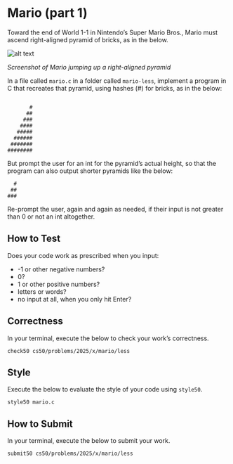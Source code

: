 # Mario (part 1)

Toward the end of World 1-1 in Nintendo’s Super Mario Bros., Mario must ascend right-aligned pyramid of bricks, as in the below.

![alt text](image.png)

_Screenshot of Mario jumping up a right-aligned pyramid_

In a file called ```mario.c``` in a folder called ```mario-less```, implement a program in C that recreates that pyramid, using hashes (#) for bricks, as in the below:
```

       #
      ##
     ###
    ####
   #####
  ######
 #######
########
```

But prompt the user for an int for the pyramid’s actual height, so that the program can also output shorter pyramids like the below:
```
  #
 ##
###
```
Re-prompt the user, again and again as needed, if their input is not greater than 0 or not an int altogether.

## How to Test
Does your code work as prescribed when you input:

- -1 or other negative numbers?
- 0?
- 1 or other positive numbers?
- letters or words?
- no input at all, when you only hit Enter?

## Correctness
In your terminal, execute the below to check your work’s correctness.
```
check50 cs50/problems/2025/x/mario/less
```
## Style
Execute the below to evaluate the style of your code using ```style50```.
```
style50 mario.c
```
## How to Submit
In your terminal, execute the below to submit your work.
```
submit50 cs50/problems/2025/x/mario/less
```
